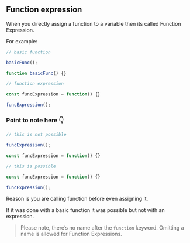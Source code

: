 ## Function expression

When you directly assign a function to a variable then its called Function Expression.

For example: 
```jsx
// basic function

basicFunc();

function basicFunc() {}
```


```jsx
// function expression

const funcExpression = function() {}

funcExpression();
```

### Point to note here 👇

```jsx
// this is not possible

funcExpression();

const funcExpression = function() {}
```

```jsx
// this is possible

const funcExpression = function() {}

funcExpression();
```

Reason is you are calling function before even assigning it. 

If it was done with a basic function it was possible but not with an expression.

> Please note, there’s no name after the `function` keyword. Omitting a name is allowed for Function Expressions.
>
